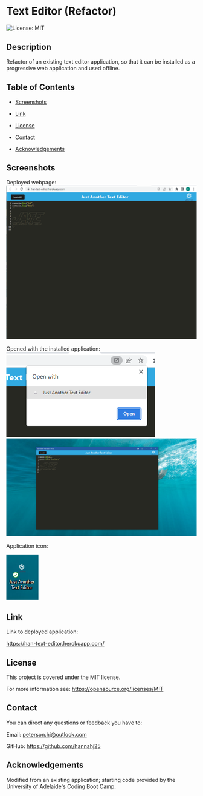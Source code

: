 # Text Editor (Refactor)

![License: MIT](https://img.shields.io/badge/License-MIT-yellow.svg)

## Description
Refactor of an existing text editor application, so that it can be installed as a progressive web application and used offline.

## Table of Contents

- [Screenshots](#screenshots)

- [Link](#link)

- [License](#license)

- [Contact](#contact)

- [Acknowledgements](#acknowledgements)

## Screenshots
Deployed webpage:
![deployed-page](./assets/deployedpage.png)

Opened with the installed application:
![open-with](./assets/openwith.png)
![installed-app](./assets//installedapp.png)

Application icon:

![app-icon](./assets/appicon.png)

## Link
Link to deployed application:

https://han-text-editor.herokuapp.com/

## License
This project is covered under the MIT license.

For more information see: 
https://opensource.org/licenses/MIT

## Contact
You can direct any questions or feedback you have to:

Email: peterson.hj@outlook.com

GitHub: https://github.com/hannahj25

## Acknowledgements
Modified from an existing application; starting code provided by the University of Adelaide's Coding Boot Camp.

